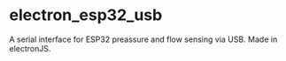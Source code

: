 # electron_esp32_usb
A serial interface for ESP32 preassure and flow sensing via USB. Made in electronJS.
